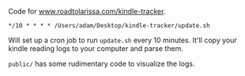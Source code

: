 Code for www.roadtolarissa.com/kindle-tracker.

```
*/10 * * * * /Users/adam/Desktop/kindle-tracker/update.sh
```

Will set up a cron job to run `update.sh` every 10 minutes. It'll copy your kindle reading logs to your computer and parse them.

`public/` has some rudimentary code to visualize the logs.  